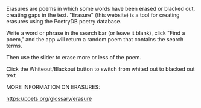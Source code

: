 Erasures are poems in which some words have been erased or blacked out, creating gaps in the text. "Erasure" (this website) is a tool for creating erasures using the PoetryDB poetry database.

Write a word or phrase in the search bar (or leave it blank), click "Find a poem," and the app will return a random poem that contains the search terms.

Then use the slider to erase more or less of the poem.

Click the Whiteout/Blackout button to switch from whited out to blacked out text

MORE INFORMATION ON ERASURES:

https://poets.org/glossary/erasure